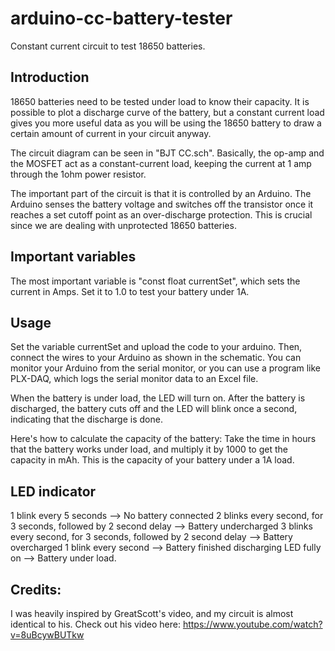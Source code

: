# arduino-cc-battery-tester
Constant current circuit to test 18650 batteries.

## Introduction
18650 batteries need to be tested under load to know their capacity. It is possible to plot a discharge curve of the battery, but a constant current load gives you more useful data as you will be using the 18650 battery to draw a certain amount of current in your circuit anyway. 

The circuit diagram can be seen in "BJT CC.sch". Basically, the op-amp and the MOSFET act as a constant-current load, keeping the current at 1 amp through the 1ohm power resistor. 

The important part of the circuit is that it is controlled by an Arduino. The Arduino senses the battery voltage and switches off the transistor once it reaches a set cutoff point as an over-discharge protection. This is crucial since we are dealing with unprotected 18650 batteries. 

## Important variables

The most important variable is "const float currentSet", which sets the current in Amps. Set it to 1.0 to test your battery under 1A. 

## Usage
Set the variable currentSet and upload the code to your arduino. Then, connect the wires to your Arduino as shown in the schematic. You can monitor your Arduino from the serial monitor, or you can use a program like PLX-DAQ, which logs the serial monitor data to an Excel file.

When the battery is under load, the LED will turn on. After the battery is discharged, the battery cuts off and the LED will blink once a second, indicating that the discharge is done.

Here's how to calculate the capacity of the battery: Take the time in hours that the battery works under load, and multiply it by 1000 to get the capacity in mAh. This is the capacity of your battery under a 1A load.

## LED indicator

1 blink every 5 seconds --> No battery connected
2 blinks every second, for 3 seconds, followed by 2 second delay --> Battery undercharged
3 blinks every second, for 3 seconds, followed by 2 second delay --> Battery overcharged
1 blink every second --> Battery finished discharging
LED fully on --> Battery under load. 

## Credits:
I was heavily inspired by GreatScott's video, and my circuit is almost identical to his. Check out his video here: https://www.youtube.com/watch?v=8uBcywBUTkw
